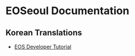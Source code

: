 # EOSeoul Documentation

## Korean Translations
* [EOS Developer Tutorial](https://github.com/eoseoul/docs/blob/master/ko/translations/TUTORIAL.md)
